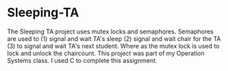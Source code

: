 # Sleeping-TA
The Sleeping TA project uses mutex locks and semaphores. Semaphores are used to (1) signal and wait TA's sleep (2) signal and wait chair for the TA (3) to signal and wait TA's next student. Where as the mutex lock is used to lock and unlock the chaircount. This project was part of my Operation Systems class. I used C to complete this assignment. 
